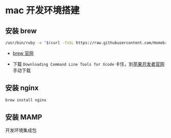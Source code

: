 # mac 开发环境搭建

## 安装 brew

```zsh
/usr/bin/ruby -e "$(curl -fsSL https://raw.githubusercontent.com/Homebrew/install/master/install)"
```

- [brew 官网](https://brew.sh/index_zh-cn)

- 下载 `Downloading Command Line Tools for Xcode` 卡住，到[苹果开发者官网](https://developer.apple.com/download/more/)手动下载

## 安装 nginx

```zsh
brew install nginx
```

## 安装 MAMP

开发环境集成包
